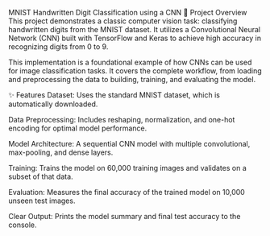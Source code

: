 MNIST Handwritten Digit Classification using a CNN
📖 Project Overview
This project demonstrates a classic computer vision task: classifying handwritten digits from the MNIST dataset. It utilizes a Convolutional Neural Network (CNN) built with TensorFlow and Keras to achieve high accuracy in recognizing digits from 0 to 9.

This implementation is a foundational example of how CNNs can be used for image classification tasks. It covers the complete workflow, from loading and preprocessing the data to building, training, and evaluating the model.

✨ Features
Dataset: Uses the standard MNIST dataset, which is automatically downloaded.

Data Preprocessing: Includes reshaping, normalization, and one-hot encoding for optimal model performance.

Model Architecture: A sequential CNN model with multiple convolutional, max-pooling, and dense layers.

Training: Trains the model on 60,000 training images and validates on a subset of that data.

Evaluation: Measures the final accuracy of the trained model on 10,000 unseen test images.

Clear Output: Prints the model summary and final test accuracy to the console.
